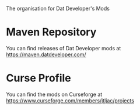  The organisation for Dat Developer's Mods

 # Maven Repository
 You can find releases of Dat Developer mods at https://maven.datdeveloper.com/

 # Curse Profile
 You can find the mods on Curseforge at https://www.curseforge.com/members/jtljac/projects
